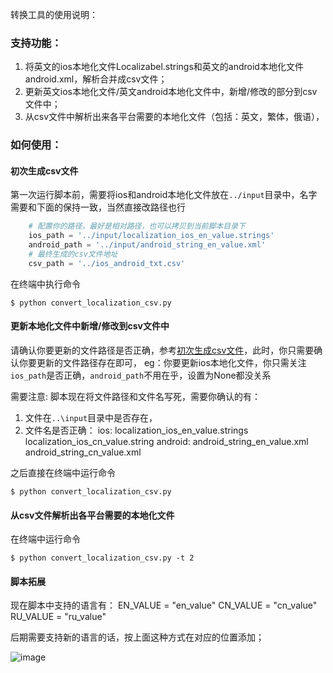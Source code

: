
转换工具的使用说明：

### 支持功能：
1. 将英文的ios本地化文件Localizabel.strings和英文的android本地化文件android.xml，解析合并成csv文件；
2. 更新英文ios本地化文件/英文android本地化文件中，新增/修改的部分到csv文件中；
3. 从csv文件中解析出来各平台需要的本地化文件（包括：英文，繁体，俄语），

### 如何使用：

#### 初次生成csv文件

第一次运行脚本前，需要将ios和android本地化文件放在`../input`目录中，名字需要和下面的保持一致，当然直接改路径也行
```python
    # 配置你的路径，最好是相对路径，也可以拷贝到当前脚本目录下
    ios_path = '../input/localization_ios_en_value.strings'
    android_path = '../input/android_string_en_value.xml' 
    # 最终生成的csv文件地址
    csv_path = '../ios_android_txt.csv'
```

在终端中执行命令
```shell
$ python convert_localization_csv.py
```

#### 更新本地化文件中新增/修改到csv文件中

请确认你要更新的文件路径是否正确，参考[初次生成csv文件](#初次生成csv文件)，此时，你只需要确认你要更新的文件路径存在即可，
eg：你要更新ios本地化文件，你只需关注`ios_path`是否正确，`android_path`不用在乎，设置为None都没关系

需要注意: 脚本现在将文件路径和文件名写死，需要你确认的有：
1. 文件在`..\input`目录中是否存在，
2. 文件名是否正确：
 ios: localization_ios_en_value.strings localization_ios_cn_value.string
 android: android_string_en_value.xml android_string_cn_value.xml

之后直接在终端中运行命令
```shell
$ python convert_localization_csv.py
```

#### 从csv文件解析出各平台需要的本地化文件

在终端中运行命令
```shell
$ python convert_localization_csv.py -t 2
```

#### 脚本拓展

现在脚本中支持的语言有：
EN_VALUE = "en_value"
CN_VALUE = "cn_value"
RU_VALUE = "ru_value"

后期需要支持新的语言的话，按上面这种方式在对应的位置添加；

![image](https://github.com/YYXuelangwang/script/manager_multi_plat_local_string2/blob/master/convert_localization.png)


